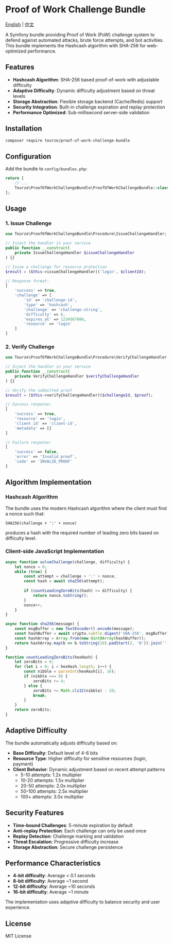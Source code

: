 # Proof of Work Challenge Bundle

[English](README.md) | [中文](README.zh-CN.md)

A Symfony bundle providing Proof of Work (PoW) challenge system to defend against automated attacks, brute force attempts, and bot activities. This bundle implements the Hashcash algorithm with SHA-256 for web-optimized performance.

## Features

- **Hashcash Algorithm**: SHA-256 based proof-of-work with adjustable difficulty
- **Adaptive Difficulty**: Dynamic difficulty adjustment based on threat levels
- **Storage Abstraction**: Flexible storage backend (Cache/Redis) support
- **Security Integration**: Built-in challenge expiration and replay protection
- **Performance Optimized**: Sub-millisecond server-side validation

## Installation

```bash
composer require tourze/proof-of-work-challenge-bundle
```

## Configuration

Add the bundle to `config/bundles.php`:

```php
return [
    // ...
    Tourze\ProofOfWorkChallengeBundle\ProofOfWorkChallengeBundle::class => ['all' => true],
];
```

## Usage

### 1. Issue Challenge

```php
use Tourze\ProofOfWorkChallengeBundle\Procedure\IssueChallengeHandler;

// Inject the handler in your service
public function __construct(
    private IssueChallengeHandler $issueChallengeHandler
) {}

// Issue a challenge for resource protection
$result = ($this->issueChallengeHandler)('login', $clientId);

// Response format:
[
    'success' => true,
    'challenge' => [
        'id' => 'challenge-id',
        'type' => 'hashcash',
        'challenge' => 'challenge-string',
        'difficulty' => 6,
        'expires_at' => 1234567890,
        'resource' => 'login'
    ]
]
```

### 2. Verify Challenge

```php
use Tourze\ProofOfWorkChallengeBundle\Procedure\VerifyChallengeHandler;

// Inject the handler in your service
public function __construct(
    private VerifyChallengeHandler $verifyChallengeHandler
) {}

// Verify the submitted proof
$result = ($this->verifyChallengeHandler)($challengeId, $proof);

// Success response:
[
    'success' => true,
    'resource' => 'login',
    'client_id' => 'client-id',
    'metadata' => []
]

// Failure response:
[
    'success' => false,
    'error' => 'Invalid proof',
    'code' => 'INVALID_PROOF'
]
```

## Algorithm Implementation

### Hashcash Algorithm

The bundle uses the modern Hashcash algorithm where the client must find a nonce such that:
```
SHA256(challenge + ':' + nonce)
```
produces a hash with the required number of leading zero bits based on difficulty level.

### Client-side JavaScript Implementation

```javascript
async function solveChallenge(challenge, difficulty) {
    let nonce = 0;
    while (true) {
        const attempt = challenge + ':' + nonce;
        const hash = await sha256(attempt);
        
        if (countLeadingZeroBits(hash) >= difficulty) {
            return nonce.toString();
        }
        nonce++;
    }
}

async function sha256(message) {
    const msgBuffer = new TextEncoder().encode(message);
    const hashBuffer = await crypto.subtle.digest('SHA-256', msgBuffer);
    const hashArray = Array.from(new Uint8Array(hashBuffer));
    return hashArray.map(b => b.toString(16).padStart(2, '0')).join('');
}

function countLeadingZeroBits(hexHash) {
    let zeroBits = 0;
    for (let i = 0; i < hexHash.length; i++) {
        const nibble = parseInt(hexHash[i], 16);
        if (nibble === 0) {
            zeroBits += 4;
        } else {
            zeroBits += Math.clz32(nibble) - 28;
            break;
        }
    }
    return zeroBits;
}
```

## Adaptive Difficulty

The bundle automatically adjusts difficulty based on:

- **Base Difficulty**: Default level of 4-6 bits
- **Resource Type**: Higher difficulty for sensitive resources (login, payment)
- **Client Behavior**: Dynamic adjustment based on recent attempt patterns
  - 5-10 attempts: 1.2x multiplier  
  - 10-20 attempts: 1.5x multiplier
  - 20-50 attempts: 2.0x multiplier
  - 50-100 attempts: 2.5x multiplier
  - 100+ attempts: 3.0x multiplier

## Security Features

- **Time-bound Challenges**: 5-minute expiration by default
- **Anti-replay Protection**: Each challenge can only be used once
- **Replay Detection**: Challenge marking and validation
- **Threat Escalation**: Progressive difficulty increase
- **Storage Abstraction**: Secure challenge persistence

## Performance Characteristics

- **4-bit difficulty**: Average < 0.1 seconds
- **8-bit difficulty**: Average ~1 second
- **12-bit difficulty**: Average ~10 seconds
- **16-bit difficulty**: Average ~1 minute

The implementation uses adaptive difficulty to balance security and user experience.

## License

MIT License
